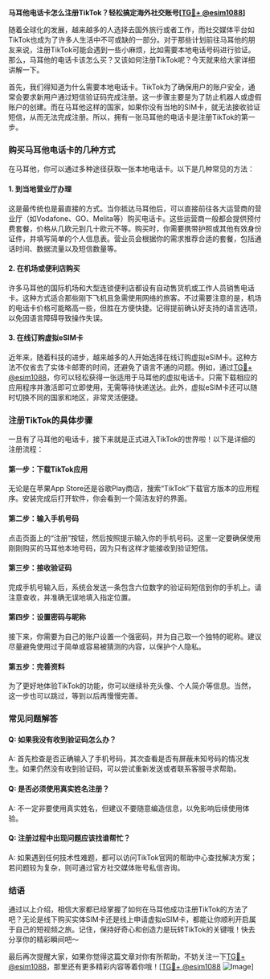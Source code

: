 **马耳他电话卡怎么注册TikTok？轻松搞定海外社交账号[[TG💪+ @esim1088](https://t.me/s/esim1088)]**

随着全球化的发展，越来越多的人选择去国外旅行或者工作，而社交媒体平台如TikTok也成为了许多人生活中不可或缺的一部分。对于那些计划前往马耳他的朋友来说，注册TikTok可能会遇到一些小麻烦，比如需要本地电话号码进行验证。那么，马耳他的电话卡该怎么买？又该如何注册TikTok呢？今天就来给大家详细讲解一下。

首先，我们得知道为什么需要本地电话卡。TikTok为了确保用户的账户安全，通常会要求新用户通过短信验证码完成注册。这一步骤主要是为了防止机器人或虚假账户的创建。而在马耳他这样的国家，如果你没有当地的SIM卡，就无法接收验证短信，从而无法完成注册。所以，拥有一张马耳他的电话卡是注册TikTok的第一步。

### **购买马耳他电话卡的几种方式**

在马耳他，你可以通过多种途径获取一张本地电话卡。以下是几种常见的方法：

#### **1. 到当地营业厅办理**
这是最传统也是最直接的方式。当你抵达马耳他后，可以直接前往各大运营商的营业厅（如Vodafone、GO、Melita等）购买电话卡。这些运营商一般都会提供预付费套餐，价格从几欧元到几十欧元不等。购买时，你需要携带护照或其他有效身份证件，并填写简单的个人信息表。营业员会根据你的需求推荐合适的套餐，包括通话时间、数据流量以及短信数量等。

#### **2. 在机场或便利店购买**
许多马耳他的国际机场和大型连锁便利店都设有自动售货机或工作人员销售电话卡。这种方式适合那些刚下飞机且急需使用网络的旅客。不过需要注意的是，机场的电话卡价格可能略高一些，但胜在方便快捷。记得提前确认好支持的语言选项，以免因语言障碍导致操作失误。

#### **3. 在线订购虚拟eSIM卡**
近年来，随着科技的进步，越来越多的人开始选择在线订购虚拟eSIM卡。这种方法不仅省去了实体卡邮寄的时间，还避免了语言不通的问题。例如，通过[TG💪+ @esim1088](https://t.me/s/esim1088)，你可以轻松获得一张适用于马耳他的虚拟电话卡。只需下载相应的应用程序并激活即可立即使用，无需等待快递送达。此外，虚拟eSIM卡还可以随时切换不同的国家和地区，非常灵活便捷。

### **注册TikTok的具体步骤**

一旦有了马耳他的电话卡，接下来就是正式进入TikTok的世界啦！以下是详细的注册流程：

#### **第一步：下载TikTok应用**
无论是在苹果App Store还是谷歌Play商店，搜索“TikTok”下载官方版本的应用程序。安装完成后打开软件，你会看到一个简洁友好的界面。

#### **第二步：输入手机号码**
点击页面上的“注册”按钮，然后按照提示输入你的手机号码。这里一定要确保使用刚刚购买的马耳他本地号码，因为只有这样才能接收到验证短信。

#### **第三步：接收验证码**
完成手机号输入后，系统会发送一条包含六位数字的验证码短信到你的手机上。请注意查收，并准确无误地填入指定位置。

#### **第四步：设置密码与昵称**
接下来，你需要为自己的账户设置一个强密码，并为自己取一个独特的昵称。建议尽量避免使用过于简单或容易被猜测的内容，以保护个人隐私。

#### **第五步：完善资料**
为了更好地体验TikTok的功能，你可以继续补充头像、个人简介等信息。当然，这一步也可以跳过，等到以后再慢慢完善。

### **常见问题解答**

#### **Q: 如果我没有收到验证码怎么办？**
A: 首先检查是否正确输入了手机号码，其次查看是否有屏蔽未知号码的情况发生。如果仍然没有收到验证码，可以尝试重新发送或者联系客服寻求帮助。

#### **Q: 是否必须使用真实姓名注册？**
A: 不一定非要使用真实姓名，但建议不要随意编造信息，以免影响后续使用体验。

#### **Q: 注册过程中出现问题应该找谁帮忙？**
A: 如果遇到任何技术性难题，都可以访问TikTok官网的帮助中心查找解决方案；若问题较为复杂，则可通过官方社交媒体账号私信咨询。

### **结语**

通过以上介绍，相信大家都已经掌握了如何在马耳他成功注册TikTok的方法了吧？无论是线下购买实体SIM卡还是线上申请虚拟eSIM卡，都能让你顺利开启属于自己的短视频之旅。记住，保持好奇心和创造力是玩转TikTok的关键哦！快去分享你的精彩瞬间吧～ 

最后再次提醒大家，如果你觉得这篇文章对你有所帮助，不妨关注一下[TG💪+ @esim1088](https://t.me/s/esim1088)，那里还有更多精彩内容等着你哦！[[TG💪+ @esim1088](https://t.me/s/esim1088) ![Image](https://i.postimg.cc/4NQfJmqS/Snipaste-2025-05-13-00-14-12.png)]